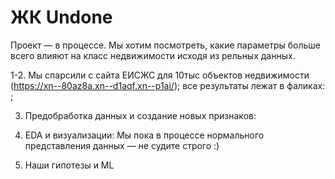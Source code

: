 # ЖК Undone
Проект — в процессе.
Мы хотим посмотреть, какие параметры больше всего влияют на класс недвижимости исходя из рельных данных.

   1-2. Мы спарсили с сайта ЕИСЖС для 10тыс объектов недвижимости (https://xn--80az8a.xn--d1aqf.xn--p1ai/); все результаты лежат в фаликах: ; 

3. Предобработка данных и создание новых признаков:
   
4. EDA и визуализации: Мы пока в процессе нормального представления данных — не судите строго :)
   
5. Наши гипотезы и ML

